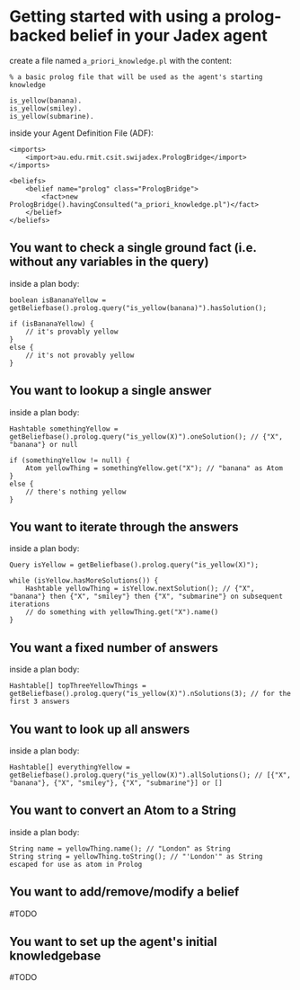 Getting started with using a prolog-backed belief in your Jadex agent
=====================================================================

create a file named `a_priori_knowledge.pl` with the content:

    % a basic prolog file that will be used as the agent's starting knowledge

    is_yellow(banana).
    is_yellow(smiley).
    is_yellow(submarine).


inside your Agent Definition File (ADF):

    <imports>
        <import>au.edu.rmit.csit.swijadex.PrologBridge</import>
    </imports>

    <beliefs>
        <belief name="prolog" class="PrologBridge">
            <fact>new PrologBridge().havingConsulted("a_priori_knowledge.pl")</fact>
        </belief>
    </beliefs>


You want to check a single ground fact (i.e. without any variables in the query)
--------------------------------------------------------------------------------

inside a plan body:

    boolean isBananaYellow = getBeliefbase().prolog.query("is_yellow(banana)").hasSolution();

    if (isBananaYellow) {
        // it's provably yellow
    }
    else {
        // it's not provably yellow
    }


You want to lookup a single answer
----------------------------------

inside a plan body:

    Hashtable somethingYellow = getBeliefbase().prolog.query("is_yellow(X)").oneSolution(); // {"X", "banana"} or null

    if (somethingYellow != null) {
        Atom yellowThing = somethingYellow.get("X"); // "banana" as Atom
    }
    else {
        // there's nothing yellow
    }


You want to iterate through the answers
---------------------------------------

inside a plan body:

    Query isYellow = getBeliefbase().prolog.query("is_yellow(X)");

    while (isYellow.hasMoreSolutions()) {
        Hashtable yellowThing = isYellow.nextSolution(); // {"X", "banana"} then {"X", "smiley"} then {"X", "submarine"} on subsequent iterations
        // do something with yellowThing.get("X").name()
    }


You want a fixed number of answers
----------------------------------

inside a plan body:

    Hashtable[] topThreeYellowThings = getBeliefbase().prolog.query("is_yellow(X)").nSolutions(3); // for the first 3 answers


You want to look up all answers
--------------------------------

inside a plan body:

    Hashtable[] everythingYellow = getBeliefbase().prolog.query("is_yellow(X)").allSolutions(); // [{"X", "banana"}, {"X", "smiley"}, {"X", "submarine"}] or []


You want to convert an Atom to a String
---------------------------------------

inside a plan body:

    String name = yellowThing.name(); // "London" as String
    String string = yellowThing.toString(); // "'London'" as String escaped for use as atom in Prolog

You want to add/remove/modify a belief
--------------------------------------

#TODO

You want to set up the agent's initial knowledgebase
----------------------------------------------------

#TODO
